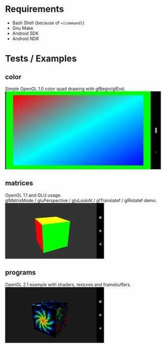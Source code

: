 Requirements
============

* Bash Shell (because of `<(command)`)
* Gnu Make
* Android SDK
* Android NDK

Tests / Examples
================

color
-----

Simple OpenGL 1.0 color quad drawing with glBegin/glEnd.  
![](.cache/color.png)

matrices
--------

OpenGL 1.1 and GLU usage.  
glMatrixMode / gluPerspective / gluLookAt / glTranslatef / glRotatef demo.  
![](.cache/matrices.png)

programs
--------

OpenGL 2.1 example with shaders, textures and framebuffers.  
![](.cache/programs.png)
